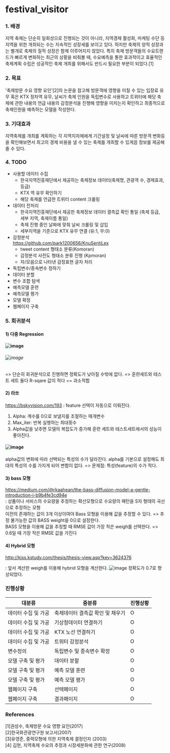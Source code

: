 # festival_visitor

### 1. 배경
지역 축제는 단순히 일회성으로 진행되는 것이 아니라, 지역경제 활성화, 마케팅 수단 등 지역을 위한 개최되는 수는 지속적인 성장세를 보이고 있다. 하지만 축제의 양적 성장과는 별개로 축제의 질적 성장은 함께 이루어지지 않았다. 특히 축제 방문객들의 수요트렌드가 빠르게 변화하는 최근의 상황을 비춰볼 때, 수요예측을 통한 효과적이고 효율적인 축제계획 수립은 성공적인 축제 개최를 위해서도 반드시 필요한 부분이 되었다.[1]

### 2. 목표
'축제방문 수요 영향 요인'[2]의 논문을 참고해 방문객에 영향을 미칠 수 있는 입장료 유무 혹은 KTX 정차역 유무, 날씨가 축제 인원을   독립변수로 사용하고 트위터에 해당 축제에 관한 내용의 언급 내용의 감정분석을 진행해 영향을 미치는지 확인하고 최종적으로 축제인원을 예측하는 모델을 작성한다. 

### 3. 기대효과
지역축제를 개최를 계획하는 각 지역지자체에게 기간설정 및 날씨에 따른 방문객 변화등을 확인해보면서 최고의 경제 비용을 낼 수 있는 축제를 개최할 수 있게끔 정보를 제공해줄 수 있다. 

### 4. TODO 
- 사용할 데이터 수집   
  - 한국지역진흥재단에서 제공하는 축제정보 데이터(축제명, 관광객 수, 경제효과, 등급)
  - KTX 역 유무 확인하기
  - 해당 축제를 언급한 트위터 content 크롤링
- 데이터 전처리
  - 한국지역진흥재단에서 제공한 축제정보 데이터 결측값 확인 통일
    (축제 등급, 세부 지역, 축제이름 통일)
  - 축제 진행 중인 날짜에 맞춰 날씨 크롤링 및 삽입
  - 세부지역을 기준으로 KTX 유무 연결 (유:1, 무:0)
- 감정분석   
  https://github.com/park1200656/KnuSentiLex
  - tweet content 형태소 분류(Komoran)
  - 감정분석 사전도 형태소 분류 진행 (Kpmoran)
  - 자/모음으로 나타낸 감정표현 글자 처리
- 독립변수/종속변수 정하기
- 데이터 분할
- 변수 조합 탐색
- 예측모델 훈련
- 예측모델 평가
- 모델 확정
- 웹페이지 구축

### 5. 회귀분석
 #### 1) 다중 Regression    
 #### ![image](https://user-images.githubusercontent.com/52802393/83741275-f2f80d00-a692-11ea-86f4-78f10710b49a.png)
 ###### ![image](https://user-images.githubusercontent.com/52802393/83741108-bb896080-a692-11ea-8e92-92f279b89127.png)    
   => 단순히 회귀분석으로 진행하면 정확도가 낮아질 수밖에 없다. 
   => 훈련세트와 테스트 세트 둘다 R-sqare 값이 적다 == 과소적합    
 #### 2) 라쏘 
   https://bskyvision.com/193
   : feature 선택이 자동으로 이뤄진다.    
   1) Alpha: 계수를 0으로 보낼지를 조절하는 매개변수    
   2) Max_iter: 반복 실행하는 최대횟수
   3) Alpha값을 낮추면 모델의 복잡도가 증가해 훈련 세트와 테스트세트에서의 성능이 좋아진다.  
 #### ![image](https://user-images.githubusercontent.com/52802393/83741545-4c603c00-a693-11ea-88d2-fff75c3c765f.png)
   alpha값의 변화에 따라 선택되는 특성의 수가 달라진다.
   alpha를 기본으로 설정해도 최대의 특성의 수를 가지게 되어 변함이 없다. 
   => 문제점: 특성(feature)의 수가 적다.      
 #### 3) bass 모형 
   https://medium.com/@rkaahean/the-bass-diffusion-model-a-gentle-introduction-i-b9b4fe3cd94e  
     : 상품이나 서비스의 수요량을 추정하는 확산모형으로 수요량의 패턴을 S자 형태의 곡선으로 추정하는 모형      
      이전의 존재하는 값이 3개 이상이여야 Bass 모형을 이용해 값을 추정할 수 있다. => 추정 불가능한 값의 BASS weight을  0으로 설정한다.     
      BASS 모형을 이용해 값을 추정할 때 RMSE 값이 가장 적은 weigh를 선택한다. => 0.6일 때 가장 작은 RMSE 값을 가진다
#### 4) Hybrid 모형    
   http://kiss.kstudy.com/thesis/thesis-view.asp?key=3624376
   
   : 앞서 계산한 weigh를 이용해 hybrid 모형을 계산한다. 
   ![image](https://user-images.githubusercontent.com/52802393/83742106-f93ab900-a693-11ea-939d-834b96bae5cc.png)
         정확도가 0.7로 향상되었다. 



   


### 진행상황
|대분류|중분류|진행상황
|--------|------|--------|
|데이터 수집 및 가공|축제데이터 결측값 확인 및 채우기|O|
|데이터 수집 및 가공|기상청데이터 연결하기|O|
|데이터 수집 및 가공|KTX 노선 연결하기|O|
|데이터 수집 및 가공|트위터 감정분석|O|
|변수정의|독립변수 및 종속변수 확정|O|
|모델 구축 및 평가|데이터 분할|O|
|모델 구축 및 평가|예측 모델 훈련|O|
|모델 구축 및 평가|예측 모델 평가|O|
|웹페이지 구축|선택페이지|O|
|웹페이지 구축|결과페이지|O|


### References 
[1]권성수, 축제방문 수요 영향 요인(2017)   
[2]한국화관광연구원 보고서(2007)   
[3]유영준, 중력모형에 의한 지역축제 결정인자 (2003)   
[4] 김현, 지역축제 수요의 추정과 시장세분화에 관한 연구(2008)    
